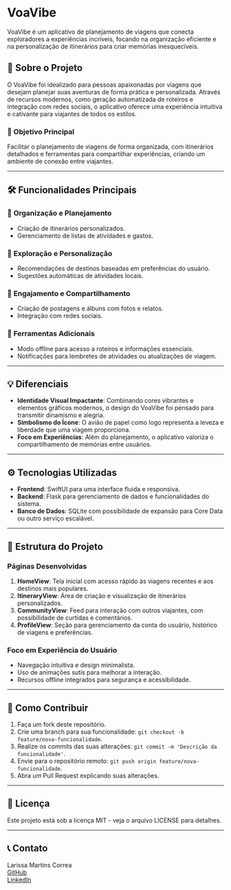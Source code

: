# VoaVibe

VoaVibe é um aplicativo de planejamento de viagens que conecta exploradores a experiências incríveis, focando na organização eficiente e na personalização de itinerários para criar memórias inesquecíveis.

## 🚀 Sobre o Projeto

O VoaVibe foi idealizado para pessoas apaixonadas por viagens que desejam planejar suas aventuras de forma prática e personalizada. Através de recursos modernos, como geração automatizada de roteiros e integração com redes sociais, o aplicativo oferece uma experiência intuitiva e cativante para viajantes de todos os estilos.

### 🎯 Objetivo Principal
Facilitar o planejamento de viagens de forma organizada, com itinerários detalhados e ferramentas para compartilhar experiências, criando um ambiente de conexão entre viajantes.

---

## 🛠️ Funcionalidades Principais

### 🔹 **Organização e Planejamento**
- Criação de itinerários personalizados.
- Gerenciamento de listas de atividades e gastos.

### 🔹 **Exploração e Personalização**
- Recomendações de destinos baseadas em preferências do usuário.
- Sugestões automáticas de atividades locais.

### 🔹 **Engajamento e Compartilhamento**
- Criação de postagens e álbuns com fotos e relatos.
- Integração com redes sociais.

### 🔹 **Ferramentas Adicionais**
- Modo offline para acesso a roteiros e informações essenciais.
- Notificações para lembretes de atividades ou atualizações de viagem.

---

## 💡 Diferenciais

- **Identidade Visual Impactante**: Combinando cores vibrantes e elementos gráficos modernos, o design do VoaVibe foi pensado para transmitir dinamismo e alegria.
- **Simbolismo do Ícone**: O avião de papel como logo representa a leveza e liberdade que uma viagem proporciona.
- **Foco em Experiências**: Além do planejamento, o aplicativo valoriza o compartilhamento de memórias entre usuários.

---

## ⚙️ Tecnologias Utilizadas

- **Frontend**: SwiftUI para uma interface fluida e responsiva.
- **Backend**: Flask para gerenciamento de dados e funcionalidades do sistema.
- **Banco de Dados**: SQLite com possibilidade de expansão para Core Data ou outro serviço escalável.

---

## 🧩 Estrutura do Projeto

### **Páginas Desenvolvidas**

1. **HomeView**: Tela inicial com acesso rápido às viagens recentes e aos destinos mais populares.
2. **ItineraryView**: Área de criação e visualização de itinerários personalizados.
3. **CommunityView**: Feed para interação com outros viajantes, com possibilidade de curtidas e comentários.
4. **ProfileView**: Seção para gerenciamento da conta do usuário, histórico de viagens e preferências.

### **Foco em Experiência do Usuário**

- Navegação intuitiva e design minimalista.
- Uso de animações sutis para melhorar a interação.
- Recursos offline integrados para segurança e acessibilidade.

---

## 🌟 Como Contribuir

1. Faça um fork deste repositório.
2. Crie uma branch para sua funcionalidade: `git checkout -b feature/nova-funcionalidade`.
3. Realize os commits das suas alterações: `git commit -m 'Descrição da funcionalidade'`.
4. Envie para o repositório remoto: `git push origin feature/nova-funcionalidade`.
5. Abra um Pull Request explicando suas alterações.

---

## 📜 Licença

Este projeto está sob a licença MIT - veja o arquivo LICENSE para detalhes.

---

## 📞 Contato

Larissa Martins Correa  
[GitHub](https://github.com/resenhandodirei)  
[LinkedIn](https://linkedin.com/in/resenhandodirei)
